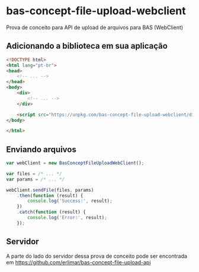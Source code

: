 # bas-concept-file-upload-webclient
Prova de conceito para API de upload de arquivos para BAS (WebClient)

## Adicionando a biblioteca em sua aplicação

```html
<!DOCTYPE html>
<html lang="pt-br">
<head>
    <!-- ... -->
</head>
<body>
    <div>
        <!-- ... -->
    </div>

    <script src="https://unpkg.com/bas-concept-file-upload-webclient/dist/bas-concept-file-upload-web-client.js"></script>
</body>

</html>
```

## Enviando arquivos

```js
var webClient = new BasConceptFileUploadWebClient();

var files = /* ... */
var params = /* ... */

webClient.sendFile(files, params)
    .then(function (result) {
        console.log('Success:', result);
    })
    .catch(function (result) {
        console.log('Error:', result);
    });
```

## Servidor

A parte do lado do servidor dessa prova de conceito pode ser encontrada em https://github.com/erlimar/bas-concept-file-upload-api


